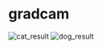 # gradcam
![cat_result](https://user-images.githubusercontent.com/36182771/65386990-3583ee80-dd7d-11e9-9c6e-e22d451b4494.jpg)
![dog_result](https://user-images.githubusercontent.com/36182771/65386992-39177580-dd7d-11e9-9460-fa6a5357182f.jpg)
